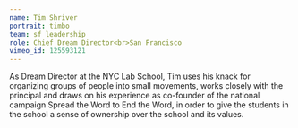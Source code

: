 ```yaml
---
name: Tim Shriver
portrait: timbo
team: sf leadership
role: Chief Dream Director<br>San Francisco
vimeo_id: 125593121
---
```


As Dream Director at the NYC Lab School, Tim uses his knack for organizing groups of people into small movements, works closely with the principal and draws on his experience as co-founder of the national campaign Spread the Word to End the Word, in order to give the students in the school a sense of ownership over the school and its values. 